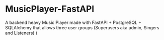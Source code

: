 # MusicPlayer-FastAPI
A backend heavy Music Player made with FastAPI + PostgreSQL + SQLAlchemy that allows three user groups (Superusers aka admin, Singers and Listeners) )
